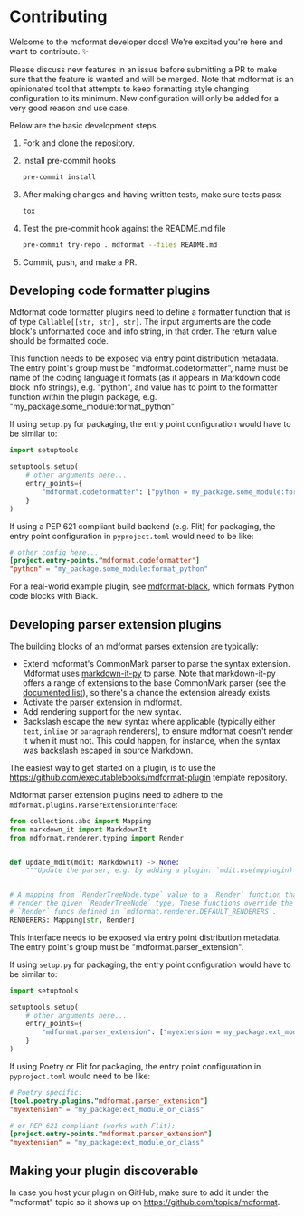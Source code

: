 # Contributing

Welcome to the mdformat developer docs!
We're excited you're here and want to contribute. ✨

Please discuss new features in an issue before submitting a PR
to make sure that the feature is wanted and will be merged.
Note that mdformat is an opinionated tool
that attempts to keep formatting style changing configuration to its minimum.
New configuration will only be added for a very good reason and use case.

Below are the basic development steps.

1. Fork and clone the repository.

1. Install pre-commit hooks

   ```bash
   pre-commit install
   ```

1. After making changes and having written tests, make sure tests pass:

   ```bash
   tox
   ```

1. Test the pre-commit hook against the README.md file

   ```bash
   pre-commit try-repo . mdformat --files README.md
   ```

1. Commit, push, and make a PR.

## Developing code formatter plugins

Mdformat code formatter plugins need to define a formatter function that is of type `Callable[[str, str], str]`.
The input arguments are the code block's unformatted code and info string, in that order.
The return value should be formatted code.

This function needs to be exposed via entry point distribution metadata.
The entry point's group must be "mdformat.codeformatter",
name must be name of the coding language it formats (as it appears in Markdown code block info strings), e.g. "python",
and value has to point to the formatter function within the plugin package,
e.g. "my_package.some_module:format_python"

If using `setup.py` for packaging, the entry point configuration would have to be similar to:

```python
import setuptools

setuptools.setup(
    # other arguments here...
    entry_points={
        "mdformat.codeformatter": ["python = my_package.some_module:format_python"]
    }
)
```

If using a PEP 621 compliant build backend (e.g. Flit) for packaging, the entry point configuration in `pyproject.toml` would need to be like:

```toml
# other config here...
[project.entry-points."mdformat.codeformatter"]
"python" = "my_package.some_module:format_python"
```

For a real-world example plugin, see [mdformat-black](https://github.com/hukkin/mdformat-black),
which formats Python code blocks with Black.

## Developing parser extension plugins

The building blocks of an mdformat parses extension are typically:

- Extend mdformat's CommonMark parser to parse the syntax extension.
  Mdformat uses [markdown-it-py](https://github.com/executablebooks/markdown-it-py) to parse.
  Note that markdown-it-py offers a range of extensions to the base CommonMark parser (see the [documented list](https://markdown-it-py.readthedocs.io/en/latest/plugins.html)),
  so there's a chance the extension already exists.
- Activate the parser extension in mdformat.
- Add rendering support for the new syntax.
- Backslash escape the new syntax where applicable (typically either `text`, `inline` or `paragraph` renderers),
  to ensure mdformat doesn't render it when it must not.
  This could happen, for instance, when the syntax was backslash escaped in source Markdown.

The easiest way to get started on a plugin, is to use the <https://github.com/executablebooks/mdformat-plugin> template repository.

Mdformat parser extension plugins need to adhere to the `mdformat.plugins.ParserExtensionInterface`:

```python
from collections.abc import Mapping
from markdown_it import MarkdownIt
from mdformat.renderer.typing import Render


def update_mdit(mdit: MarkdownIt) -> None:
    """Update the parser, e.g. by adding a plugin: `mdit.use(myplugin)`"""


# A mapping from `RenderTreeNode.type` value to a `Render` function that can
# render the given `RenderTreeNode` type. These functions override the default
# `Render` funcs defined in `mdformat.renderer.DEFAULT_RENDERERS`.
RENDERERS: Mapping[str, Render]
```

This interface needs to be exposed via entry point distribution metadata.
The entry point's group must be "mdformat.parser_extension".

If using `setup.py` for packaging, the entry point configuration would have to be similar to:

```python
import setuptools

setuptools.setup(
    # other arguments here...
    entry_points={
        "mdformat.parser_extension": ["myextension = my_package:ext_module_or_class"]
    }
)
```

If using Poetry or Flit for packaging, the entry point configuration in `pyproject.toml` would need to be like:

```toml
# Poetry specific:
[tool.poetry.plugins."mdformat.parser_extension"]
"myextension" = "my_package:ext_module_or_class"
```

```toml
# or PEP 621 compliant (works with Flit):
[project.entry-points."mdformat.parser_extension"]
"myextension" = "my_package:ext_module_or_class"
```

## Making your plugin discoverable

In case you host your plugin on GitHub, make sure to add it under the "mdformat" topic so it shows up on <https://github.com/topics/mdformat>.
